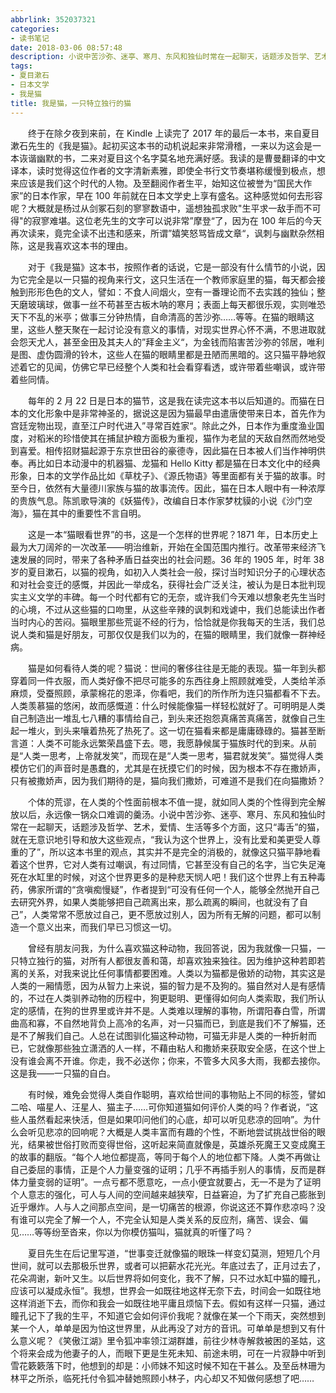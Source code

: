 ```yaml
---
abbrlink: 352037321
categories:
- 读书笔记
date: 2018-03-06 08:57:48
description: 小说中苦沙弥、迷亭、寒月、东风和独仙时常在一起聊天，话题涉及哲学、艺术，爱情、生活等多个方面，这只“毒舌”的猫，就在无意识地引导和放大这些观点，“我认为这个世界上，没有比爱和美更受人尊重的了”，所以这本书里的观点，其实并不是完全的消极的，就像这只猫平静地看着这个世界，它对人类有过嘲讽，有过同情，它甚至没有自己的名字，当它失足淹死在水缸里的时候，对这个世界更多的是种悲天悯人吧;人总在试图驯化猫这种动物，可猫无非是人类的一种折射而已，它就像那些独立潇洒的人一样，不藉由粘人和撒娇来获取安全感，在这个世上没有谁会离不开谁;在猫的眼睛这里，这些人整天聚在一起讨论没有意义的事情，对现实世界心怀不满，不思进取就会怨天尤人，甚至金田及其夫人的”拜金主义“，为金钱而陷害苦沙弥的邻居，唯利是图、虚伪圆滑的铃木，这些人在猫的眼睛里都是丑陋而黑暗的
tags:
- 夏目漱石
- 日本文学
- 我是猫
title: 我是猫，一只特立独行的猫
---
```


&emsp;&emsp;终于在除夕夜到来前，在 Kindle 上读完了 2017 年的最后一本书，来自夏目漱石先生的《我是猫》。起初买这本书的动机说起来非常滑稽，一来以为这会是一本诙谐幽默的书，二来对夏目这个名字莫名地充满好感。我读的是曹曼翻译的中文译本，读时觉得这位作者的文字清新素雅，即使全书行文节奏堪称缓慢到极点，想来应该是我们这个时代的人物。及至翻阅作者生平，始知这位被誉为“国民大作家”的日本作家，早在 100 年前就在日本文学史上享有盛名。这种感觉如何去形容呢？大概就是杨过从剑冢石刻的寥寥数语中，遥想独孤求败"生平求一敌手而不可得"的寂寥难堪。这位老先生的文字可以说非常”摩登“了，因为在 100 年后的今天再次读来，竟完全读不出违和感来，所谓”嬉笑怒骂皆成文章“，讽刺与幽默杂然相陈，这是我喜欢这本书的理由。

&emsp;&emsp;对于《我是猫》这本书，按照作者的话说，它是一部没有什么情节的小说，因为它完全是以一只猫的视角来行文，这只生活在一个教师家庭里的猫，每天都会接触到形形色色的文人，譬如：不食人间烟火，空有一番理论而不去实践的独仙；整天磨玻璃球，做事一丝不苟甚至古板木呐的寒月；表面上每天都很乐观，实则唯恐天下不乱的米亭；做事三分钟热情，自命清高的苦沙弥……等等。在猫的眼睛这里，这些人整天聚在一起讨论没有意义的事情，对现实世界心怀不满，不思进取就会怨天尤人，甚至金田及其夫人的”拜金主义“，为金钱而陷害苦沙弥的邻居，唯利是图、虚伪圆滑的铃木，这些人在猫的眼睛里都是丑陋而黑暗的。这只猫平静地叙述着它的见闻，仿佛它早已经整个人类和社会看穿看透，或许带着些嘲讽，或许带着些同情。

&emsp;&emsp;每年的 2 月 22 日是日本的猫节，这是我在读完这本书以后知道的。而猫在日本的文化形象中是非常神圣的，据说这是因为猫最早由遣唐使带来日本，首先作为宫廷宠物出现，直至江户时代进入”寻常百姓家“。除此之外，日本作为重度渔业国度，对稻米的珍惜使其在捕鼠护粮方面极为重视，猫作为老鼠的天敌自然而然地受到喜爱。相传招财猫起源于东京世田谷的豪德寺，因此猫在日本被人们当作神明供奉。再比如日本动漫中的机器猫、龙猫和 Hello Kitty 都是猫在日本文化中的经典形象，日本的文学作品比如《草枕子》、《源氏物语》等里面都有关于猫的故事。时至今日，依然有大量德川家族与猫的故事流传。因此，猫在日本人眼中有一种浓厚的贵族气息。陈凯歌导演的《妖猫传》，改编自日本作家梦枕貘的小说《沙门空海》，猫在其中的重要性不言自明。

&emsp;&emsp;这是一本“猫眼看世界”的书，这是一个怎样的世界呢？1871 年，日本历史上最为大刀阔斧的一次改革——明治维新，开始在全国范围内推行。改革带来经济飞速发展的同时，带来了各种矛盾日益突出的社会问题。36 年的 1905 年，时年 38 岁的夏目漱石，以猫的视角，如初入人类社会一般，探讨当时知识分子的心理状态和对社会变迁的感慨，并因此一举成名，获得社会广泛关注，被认为是日本批判现实主义文学的丰碑。每一个时代都有它的无奈，或许我们今天难以想象老先生当时的心境，不过从这些猫的口吻里，从这些辛辣的讽刺和戏谑中，我们总能读出作者当时内心的苦闷。猫眼里那些荒诞不经的行为，恰恰就是你我每天的生活，我们总说人类和猫是好朋友，可那仅仅是我们以为的，在猫的眼睛里，我们就像一群神经病。

&emsp;&emsp;猫是如何看待人类的呢？猫说：世间的奢侈往往是无能的表现。猫一年到头都穿着同一件衣服，而人类好像不把尽可能多的东西往身上照顾就难受，人类给羊添麻烦，受蚕照顾，承蒙棉花的恩泽，你看吧，我们的所作所为连只猫都看不下去。人类羡慕猫的悠闲，故而感慨道：什么时候能像猫一样轻松就好了。可明明是人类自己制造出一堆乱七八糟的事情给自己，到头来还抱怨真痛苦真痛苦，就像自己生起一堆火，到头来嚷着热死了热死了。这一切在猫看来都是庸庸碌碌的。猫甚至断言道：人类不可能永远繁荣昌盛下去。嗯，我愿静候属于猫族时代的到来。从前是“人类一思考，上帝就发笑”，而现在是“人类一思考，猫君就发笑”。猫觉得人类模仿它们的声音时是愚蠢的，尤其是在抚摸它们的时候，因为根本不存在撒娇声，只有被撒娇声，因为我们期待的是，猫向我们撒娇，可难道不是我们在向猫撒娇？

&emsp;&emsp;个体的荒谬，在人类的个性面前根本不值一提，就如同人类的个性得到完全解放以后，永远像一锅众口难调的羹汤。小说中苦沙弥、迷亭、寒月、东风和独仙时常在一起聊天，话题涉及哲学、艺术，爱情、生活等多个方面，这只“毒舌”的猫，就在无意识地引导和放大这些观点，“我认为这个世界上，没有比爱和美更受人尊重的了”，所以这本书里的观点，其实并不是完全的消极的，就像这只猫平静地看着这个世界，它对人类有过嘲讽，有过同情，它甚至没有自己的名字，当它失足淹死在水缸里的时候，对这个世界更多的是种悲天悯人吧！我们这个世界上有五种毒药，佛家所谓的“贪嗔痴慢疑”，作者提到“可没有任何一个人，能够全然抛开自己去研究外界，如果人类能够把自己疏离出来，那么疏离的瞬间，也就没有了自己”，人类常常不愿放过自己，更不愿放过别人，因为所有无解的问题，都可以制造一个意义出来，而我们早已习惯这一切。

&emsp;&emsp;曾经有朋友问我，为什么喜欢猫这种动物，我回答说，因为我就像一只猫，一只特立独行的猫，对所有人都很友善和蔼，却喜欢独来独往。因为维护这种若即若离的关系，对我来说比任何事情都要困难。人类以为猫都是傲娇的动物，其实这是人类的一厢情愿，因为从智力上来说，猫的智力是不及狗的。猫自然对人是有感情的，不过在人类驯养动物的历程中，狗更聪明、更懂得如何向人类索取，我们所认定的感情，在狗的世界里或许并不是。人类难以理解的事物，所谓阳春白雪，所谓曲高和寡，不自然地背负上高冷的名声，对一只猫而已，到底是我们不了解猫，还是不了解我们自己。人总在试图驯化猫这种动物，可猫无非是人类的一种折射而已，它就像那些独立潇洒的人一样，不藉由粘人和撒娇来获取安全感，在这个世上没有谁会离不开谁。你走，我不必送你；你来，不管多大风多大雨，我都去接你。这是我——一只猫的自白。

&emsp;&emsp;有时候，难免会觉得人类自作聪明，喜欢给世间的事物贴上不同的标签，譬如二哈、喵星人、汪星人、猫主子……可你知道猫如何评价人类的吗？作者说，“这些人虽然看起来快活，但是如果叩问他们的心底，却可以听见悲凉的回响”。为什么会听见悲凉的回响呢？大概是人类丰富而有趣的个性，不断地尝试挑战世俗的眼光，结果被世俗打败而变得世俗，这听起来简直就像是，英雄杀死魔王又变成魔王的故事的翻版。“每个人地位都提高，等同于每个人的地位都下降。人类不再做让自己委屈的事情，正是个人力量变强的证明；几乎不再插手别人的事情，反而是群体力量变弱的证明”。一点亏都不愿意吃，一点小便宜就要占，无一不是为了证明个人意志的强化，可人与人间的空间越来越狭窄，日益窘迫，为了扩充自己膨胀到近乎爆炸。人与人之间那点空间，是一切痛苦的根源，你说这还不算作悲凉吗？没有谁可以完全了解一个人，不完全认知是人类关系的反应剂，痛苦、误会、偏见……等等纷至沓来，你以为你模仿猫叫，猫就真的听懂了吗？

&emsp;&emsp;夏目先生在后记里写道，“世事变迁就像猫的眼珠一样变幻莫测，短短几个月世间，就可以去那极乐世界，或者可以把薪水花光光。年底过去了，正月过去了，花朵凋谢，新叶又生。以后世界将如何变化，我不了解，只不过水缸中猫的瞳孔，应该可以凝成永恒”。我想，世界会一如既往地这样无奈下去，时间会一如既往地这样消逝下去，而你和我会一如既往地平庸且烦恼下去。假如有这样一只猫，通过瞳孔记下了我的生平，不知道它会如何评价我呢？就像在某一个下雨天，突然想到某一个人，单单是因为怕这世界里，从此再没了对方的音讯。可单单是想到又有什么意义呢？《笑傲江湖》里令狐冲率领江湖群雄，前往少林寺解救被困的圣姑，这个将来会成为他妻子的人，而眼下更是生死未知、前途未明，可在一片寂静中听到雪花簌簌落下时，他想到的却是：小师妹不知这时候不知在干甚么。及至岳林珊为林平之所杀，临死托付令狐冲替她照顾小林子，内心却又不知做何感想了吧……
